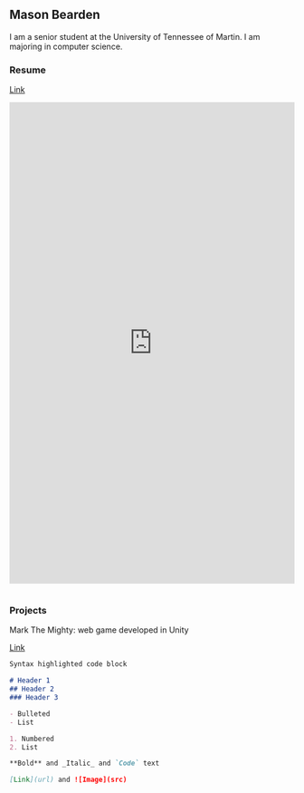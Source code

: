 ## Mason Bearden

I am a senior student at the University of Tennessee of Martin. I am majoring in computer science.

### Resume

[Link](https://Bearden.github.io/Resume/Bearden_Resume.pdf)

<embed src="https://Bearden3.github.io/Resume/Bearden_Resume.pdf" width="100%" height="850px" type="application/pdf" />

<a href="/Resume/Bearden_Resume.pdf" class="image fit"><img src="images/marr_pic.jpg" alt=""></a>


### Projects
Mark The Mighty: web game developed in Unity

[Link](https://mark-the-mighty.web.app/)


```markdown
Syntax highlighted code block

# Header 1
## Header 2
### Header 3

- Bulleted
- List

1. Numbered
2. List

**Bold** and _Italic_ and `Code` text

[Link](url) and ![Image](src)
```


